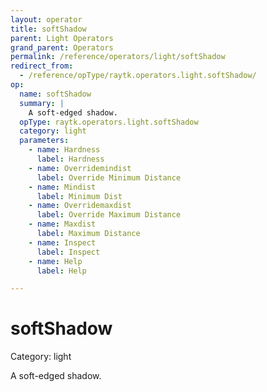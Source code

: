 ```yaml
---
layout: operator
title: softShadow
parent: Light Operators
grand_parent: Operators
permalink: /reference/operators/light/softShadow
redirect_from:
  - /reference/opType/raytk.operators.light.softShadow/
op:
  name: softShadow
  summary: |
    A soft-edged shadow.
  opType: raytk.operators.light.softShadow
  category: light
  parameters:
    - name: Hardness
      label: Hardness
    - name: Overridemindist
      label: Override Minimum Distance
    - name: Mindist
      label: Minimum Dist
    - name: Overridemaxdist
      label: Override Maximum Distance
    - name: Maxdist
      label: Maximum Distance
    - name: Inspect
      label: Inspect
    - name: Help
      label: Help

---
```


# softShadow

Category: light



A soft-edged shadow.